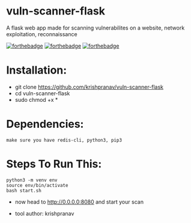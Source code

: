 # vuln-scanner-flask
A flask web app made for scanning vulnerabilites on a website, network exploitation, reconnaissance

[![forthebadge](https://forthebadge.com/images/badges/made-with-python.svg)](https://forthebadge.com) 
[![forthebadge](https://forthebadge.com/images/badges/made-with-javascript.svg)](https://forthebadge.com)
[![forthebadge](https://forthebadge.com/images/badges/made-with-crayons.svg)](https://forthebadge.com)


# Installation:
- git clone https://github.com/krishpranav/vuln-scanner-flask
- cd vuln-scanner-flask
- sudo chmod +x *

# Dependencies:
```
make sure you have redis-cli, python3, pip3
```

# Steps To Run This:
```
python3 -m venv env
source env/bin/activate
bash start.sh
```

- now head to http://0.0.0.0:8080 and start your scan


- tool author: krishpranav
